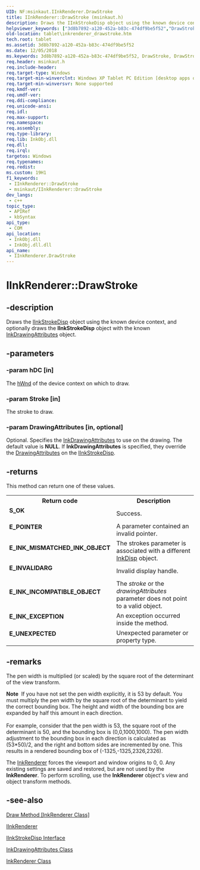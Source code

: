 ```yaml
---
UID: NF:msinkaut.IInkRenderer.DrawStroke
title: IInkRenderer::DrawStroke (msinkaut.h)
description: Draws the IInkStrokeDisp object using the known device context, and optionally draws the IInkStrokeDisp object with the known InkDrawingAttributes object.
helpviewer_keywords: ["3d8b7892-a120-452a-b83c-474df9be5f52","DrawStroke","DrawStroke method [Tablet PC]","DrawStroke method [Tablet PC]","IInkRenderer interface","IInkRenderer interface [Tablet PC]","DrawStroke method","IInkRenderer.DrawStroke","IInkRenderer::DrawStroke","msinkaut/IInkRenderer::DrawStroke","tablet.inkrenderer_drawstroke"]
old-location: tablet\inkrenderer_drawstroke.htm
tech.root: tablet
ms.assetid: 3d8b7892-a120-452a-b83c-474df9be5f52
ms.date: 12/05/2018
ms.keywords: 3d8b7892-a120-452a-b83c-474df9be5f52, DrawStroke, DrawStroke method [Tablet PC], DrawStroke method [Tablet PC],IInkRenderer interface, IInkRenderer interface [Tablet PC],DrawStroke method, IInkRenderer.DrawStroke, IInkRenderer::DrawStroke, msinkaut/IInkRenderer::DrawStroke, tablet.inkrenderer_drawstroke
req.header: msinkaut.h
req.include-header: 
req.target-type: Windows
req.target-min-winverclnt: Windows XP Tablet PC Edition [desktop apps only]
req.target-min-winversvr: None supported
req.kmdf-ver: 
req.umdf-ver: 
req.ddi-compliance: 
req.unicode-ansi: 
req.idl: 
req.max-support: 
req.namespace: 
req.assembly: 
req.type-library: 
req.lib: InkObj.dll
req.dll: 
req.irql: 
targetos: Windows
req.typenames: 
req.redist: 
ms.custom: 19H1
f1_keywords:
 - IInkRenderer::DrawStroke
 - msinkaut/IInkRenderer::DrawStroke
dev_langs:
 - c++
topic_type:
 - APIRef
 - kbSyntax
api_type:
 - COM
api_location:
 - InkObj.dll
 - InkObj.dll.dll
api_name:
 - IInkRenderer.DrawStroke
---
```


# IInkRenderer::DrawStroke


## -description

Draws the <a href="https://docs.microsoft.com/windows/desktop/api/msinkaut/nn-msinkaut-iinkstrokedisp">IInkStrokeDisp</a> object using the known device context, and optionally draws the <b>IInkStrokeDisp</b> object with the known <a href="https://docs.microsoft.com/windows/desktop/tablet/inkdrawingattributes-class">InkDrawingAttributes</a> object.

## -parameters

### -param hDC [in]

 The <a href="https://docs.microsoft.com/windows/desktop/api/msinkaut/nf-msinkaut-iinkcollector-get_hwnd">hWnd</a> of the device context on which to draw.

### -param Stroke [in]

 The stroke to draw.

### -param DrawingAttributes [in, optional]

Optional. Specifies the <a href="https://docs.microsoft.com/windows/desktop/tablet/inkdrawingattributes-class">InkDrawingAttributes</a> to use on the drawing. The default value is <b>NULL</b>. If <b>InkDrawingAttributes</b> is specified, they override the <a href="https://docs.microsoft.com/windows/desktop/api/msinkaut/nf-msinkaut-iinkcursor-get_drawingattributes">DrawingAttributes</a> on the <a href="https://docs.microsoft.com/windows/desktop/api/msinkaut/nn-msinkaut-iinkstrokedisp">IInkStrokeDisp</a>.

## -returns

This method can return one of these values.

<table>
<tr>
<th>Return code</th>
<th>Description</th>
</tr>
<tr>
<td width="40%">
<dl>
<dt><b>S_OK</b></dt>
</dl>
</td>
<td width="60%">
Success.

</td>
</tr>
<tr>
<td width="40%">
<dl>
<dt><b>E_POINTER</b></dt>
</dl>
</td>
<td width="60%">
A parameter contained an invalid pointer.

</td>
</tr>
<tr>
<td width="40%">
<dl>
<dt><b>E_INK_MISMATCHED_INK_OBJECT</b></dt>
</dl>
</td>
<td width="60%">
The strokes parameter is associated with a different <a href="https://docs.microsoft.com/windows/desktop/tablet/inkdisp-class">InkDisp</a> object.

</td>
</tr>
<tr>
<td width="40%">
<dl>
<dt><b>E_INVALIDARG</b></dt>
</dl>
</td>
<td width="60%">
Invalid display handle.

</td>
</tr>
<tr>
<td width="40%">
<dl>
<dt><b>E_INK_INCOMPATIBLE_OBJECT</b></dt>
</dl>
</td>
<td width="60%">
The <i>stroke</i> or the <i>drawingAttributes</i> parameter does not point to a valid object.

</td>
</tr>
<tr>
<td width="40%">
<dl>
<dt><b>E_INK_EXCEPTION</b></dt>
</dl>
</td>
<td width="60%">
An exception occurred inside the method.

</td>
</tr>
<tr>
<td width="40%">
<dl>
<dt><b>E_UNEXPECTED</b></dt>
</dl>
</td>
<td width="60%">
Unexpected parameter or property type.

</td>
</tr>
</table>

## -remarks

The pen width is multiplied (or scaled) by the square root of the determinant of the view transform.

<div class="alert"><b>Note</b>  If you have not set the pen width explicitly, it is 53 by default. You must multiply the pen width by the square root of the determinant to yield the correct bounding box. The height and width of the bounding box are expanded by half this amount in each direction.</div>
<div> </div>
For example, consider that the pen width is 53, the square root of the determinant is 50, and the bounding box is (0,0,1000,1000). The pen width adjustment to the bounding box in each direction is calculated as (53*50)/2, and the right and bottom sides are incremented by one. This results in a rendered bounding box of (-1325,-1325,2326,2326).

The <a href="https://docs.microsoft.com/windows/desktop/tablet/inkrenderer-class">InkRenderer</a> forces the viewport and window origins to 0, 0. Any existing settings are saved and restored, but are not used by the <b>InkRenderer</b>. To perform scrolling, use the <b>InkRenderer</b> object's view and object transform methods.

## -see-also

<a href="https://docs.microsoft.com/windows/desktop/api/msinkaut/nf-msinkaut-iinkrenderer-draw">Draw Method [InkRenderer Class]</a>



<a href="https://msdn.microsoft.com/en-us/library/Mt846805(v=VS.85).aspx">IInkRenderer</a>



<a href="https://docs.microsoft.com/windows/desktop/api/msinkaut/nn-msinkaut-iinkstrokedisp">IInkStrokeDisp Interface</a>



<a href="https://docs.microsoft.com/windows/desktop/tablet/inkdrawingattributes-class">InkDrawingAttributes Class</a>



<a href="https://docs.microsoft.com/windows/desktop/tablet/inkrenderer-class">InkRenderer Class</a>

